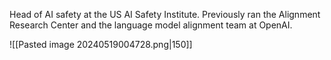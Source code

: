 Head of AI safety at the US AI Safety Institute. Previously ran the Alignment Research Center and the language model alignment team at OpenAI.

![[Pasted image 20240519004728.png|150]]

